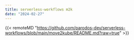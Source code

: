 ```yaml
---
title: serverless-workflows m2k
date: "2024-02-27"
---
```


{{< remoteMD "https://github.com/parodos-dev/serverless-workflows/blob/main/move2kube/README.md?raw=true" >}}
